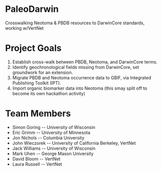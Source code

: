 # PaleoDarwin
Crosswalking Neotoma &amp; PBDB resources to DarwinCore standards, working w/VertNet

# Project Goals
1) Establish cross-walk between PBDB, Neotoma, and DarwinCore terms.
2) Identify geochronological fields missing from DarwinCore, set groundwork for an extension.
3) Migrate PBDB and Neotoma occurrence data to GBIF, via Integrated Publishing Toolkit (IPT).
4) Import organic biomarker data into Neotoma (this smay split off to become its own hackathon activity)

# Team Members
  * Simon Goring -- University of Wisconsin
  * Eric Grimm -- University of Minnesota
  * Jon Nichols -- Columbia University
  * John Wieczorek -- University of California Berkeley, VertNet
  * Jack Williams -- University of Wisconsin
  * Mark Uhen -- George Mason University
  * David Bloom -- VertNet
  * Laura Russell -- VertNet
